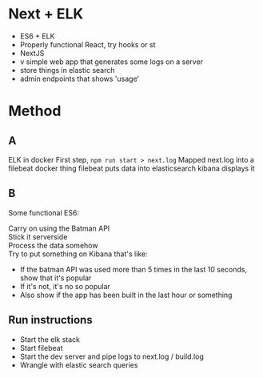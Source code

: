# Next + ELK

- ES6 + ELK
- Properly functional React, try hooks or st
- NextJS
- v simple web app that generates some logs on a server
- store things in elastic search
- admin endpoints that shows 'usage'

# Method

## A

ELK in docker
First step, `npm run start > next.log`
Mapped next.log into a filebeat docker thing
filebeat puts data into elasticsearch
kibana displays it

## B

Some functional ES6:  
  
Carry on using the Batman API  
Stick it serverside  
Process the data somehow  
Try to put something on Kibana that's like:  
- If the batman API was used more than 5 times in the last 10 seconds, show that it's popular
- If it's not, it's no so popular
- Also show if the app has been built in the last hour or something

## Run instructions
  
- Start the elk stack
- Start filebeat
- Start the dev server and pipe logs to next.log / build.log
- Wrangle with elastic search queries
